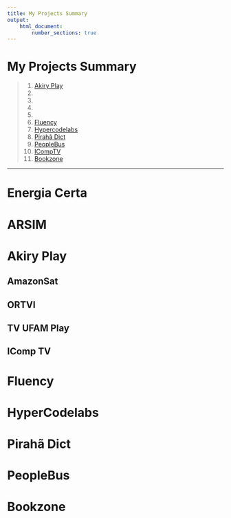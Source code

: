 ```yaml
---
title: My Projects Summary
output:
    html_document:
        number_sections: true
---
```


# My Projects Summary

> 1. [Akiry Play]()
> 1. []()
> 1. []()
> 1. []()
> 1. []()
> 1. [Fluency]()
> 1. [Hypercodelabs]()
> 1. [Pirahã Dict]()
> 1. [PeopleBus]()
> 1. [ICompTV]()
> 1. [Bookzone]()

---

# Energia Certa

# ARSIM

# Akiry Play

## AmazonSat

## ORTVI

## TV UFAM Play

## IComp TV

# Fluency

# HyperCodelabs

# Pirahã Dict

# PeopleBus

# Bookzone